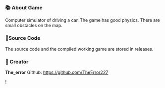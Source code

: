 ### 📚 About Game
Computer simulator of driving a car. The game has good physics. There are small obstacles on the map.

### 📑Source Code 
The source code and the compiled working game are stored in releases.

### 🌟 Creator
**The_error** Github: https://github.com/TheError227

!
